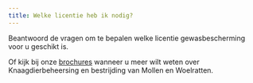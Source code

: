 ```yaml
---
title: Welke licentie heb ik nodig?
---
```

Beantwoord de vragen om te bepalen welke licentie gewasbescherming voor u geschikt is. 

Of kijk bij onze [brochures](/wat-wij-doen/brochures) wanneer u meer wilt weten over Knaagdierbeheersing en bestrijding van Mollen en Woelratten.

<decision-tree file="/json/licentie-keuze.json"></decision-tree>
